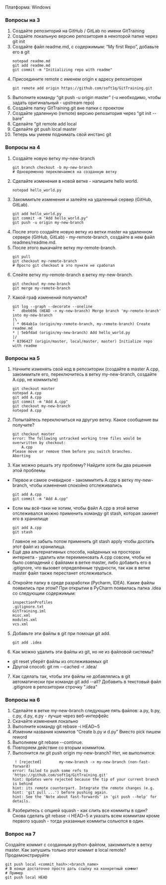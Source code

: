 Платформа: Windows
### Вопросы на 3
1. Создайте репозиторий на GitHub / GitLab по имени GitTraining
2. Создайте локальную версию репозитория в некоторой папке через git init
3. Создайте файл readme.md, с содержимым: “My first Repo”, добавьте его в git
    ```
    notepad readme.md
    git add readme.md
    git commit -m "Initializing repo with readme"
    ```
4. Присоедините remote с именем origin к адресу репозитория
    ```
    git remote add origin https://github.com/soft1q/GitTraining.git
    ```
5. Выполните команду “git push -u origin master” (-u необходимо, чтобы задать оригинальный - upstream repo)
6. Создайте папку GitTraining.git вне папки с проектом
7. Создайте удаленную (remote) версию репозитория через “git init --bare”
8. Сделайте “git remote add local <path to GitTraining.git>
9. Сделайте git push local master
10. Теперь мы умеем поднимать свой инстанс git

### Вопросы на 4
1. Создайте новую ветку my-new-branch
    ```
    git branch checkout -b my-new-branch 
    # Одновременно переключаемся на созданную ветку
    ```
2. Сделайте изменения в новой ветке - напишите hello world.
    ```
    notepad hello_world.py
    ```
3. Закоммитьте изменения и залейте на удаленный сервер (GitHub, GitLab).
    ```
    git add hello_world.py
    git commit -m "Add hello_world.py"
    git push -u origin my-new-branch
    ```
4. После этого создайте новую ветку из ветки master на удаленном сервере (GitHub, GitLab) - my-remote-branch, создайте в нем файл readmes/readme.md.
5. После этого выкачайте ветку my-remote-branch.
    ```
    git pull
    git checkout my-remote-branch
    # Просто git checkout в это пункте не сработал
    ```
6. Слейте ветку my-remote-branch в ветку my-new-branch.
    ```
    git checkout my-new-branch
    git merge my-remote-branch
    ```
7. Какой граф изменений получился?
    ```
    git log --graph --decorate --oneline
    *   dbeb696 (HEAD -> my-new-branch) Merge branch 'my-remote-branch' into my-new-branch
    |\
    | * 064ab1a (origin/my-remote-branch, my-remote-branch) Create readme.md
    * | 5ebfdad (origin/my-new-branch) Add hello_world.py
    |/
    * 8396427 (origin/master, local/master, master) Initialize repo with readme
    ```
    
### Вопросы на 5
1. Начните изменять свой код в репозитории (создайте в master A.cpp, закоммитьте его, переключитесь в ветку my-new-branch, создайте A.cpp, не коммитьте)
    ```
    git checkout master
    notepad A.cpp
    git add A.cpp
    git commit -m "Add A.cpp"
    git checkout my-new-branch
    notepad A.cpp
    ```
2. Попытайтесь переключиться на другую ветку. Какое сообщение вы получите?
    ```
    git checkout master
    error: The following untracked working tree files would be overwritten by checkout:
        A.cpp
    Please move or remove them before you switch branches.
    Aborting
    ```
3. Как можно решать эту проблему? Найдите хотя бы два решения этой проблемы
- Первое и самое очевидное - закоммитить A.cpp в ветку my-new-branch, чтобы изменения спокойно отслеживались
    ```
    git add A.cpp
    git commit -m "Add A.cpp"
    ```
- Если мы всё-таки не хотим, чтобы файл A.cpp в этой ветке отслеживался можно применить команду git stash, которая закинет его в хранилище
    ```
    git add A.cpp
    git stash
    ```
    Главное не забыть потом применить git stash apply чтобы достать этот файл из хранилища.
- Ещё два альтернативных способа, найденных на просторах интернета - удалить или переименовать A.cpp совсем, чтобы не было совпадений с файлами в ветке master, либо добавить его в .gitignore, что вызовет определённые трудности, так как в ветке master файл также перестанет отслеживаться.
4. Откройте папку в среде разработки (Pycharm, IDEA). Какие файлы появились при этом?
При открытии в PyCharm появилась папка .idea со следующим содержимым:
    ```
    inspectionProfiles
    .gitignore.txt
    GitTraining.iml
    misc.xml
    modules.xml
    vcs.xml
    ```
5. Добавьте эти файлы в git при помощи git add.
    ```
    git add .idea
    ```
6. Как можно удалить эти файлы из git, но не из файловой системы?
- git reset уберёт файлы из отслеживаемых git
- Другой способ: git rm --cached -r .idea/
7. Как сделать так, чтобы эти файлы не добавлялись в git автоматически при команде git add --all?
Добавить в текстовый файл .gitignore в репозитории строчку ".idea"

### Вопросы на 6
1. Сделайте в ветке my-new-branch следующие пять файлов: a.py, b.py, c.py, d.py, e.py - лучше через веб-интерфейс
2. Скачайте изменения локально
3. Выполните команду git rebase -i HEAD~5
4. Изменим названия коммитов “Create b.py и d.py”
Вместо pick пишем reword
5. Выполняем git rebase --continue.
6. Повторяем действие со вторым коммитом.
7. Выполнится ли git push origin my-new-branch?
Нет, не выполнится:
    ```
     ! [rejected]        my-new-branch -> my-new-branch (non-fast-forward)
    error: failed to push some refs to 'https://github.com/soft1q/GitTraining.git'
    hint: Updates were rejected because the tip of your current branch is behind
    hint: its remote counterpart. Integrate the remote changes (e.g.
    hint: 'git pull ...') before pushing again.
    hint: See the 'Note about fast-forwards' in 'git push --help' for details.
    ```
8. Разберитесь с опцией squash - как слить все коммиты в один?
Снова сделать git rebase -i HEAD~5 и указать всем коммитам кроме первого squash - тогда указанные коммиты сольются в один.

### Вопрос на 7
Создайте коммит с созданным python-файлом, закоммитьте в ветку master. Как запушить только этот коммит в local remote? Продемонстрируйте 
    
    git push local <commit_hash>:<branch_name>
    # В конце достаточно просто дать ссылку на конкретный коммит
    # Пример
    git push local HEAD


